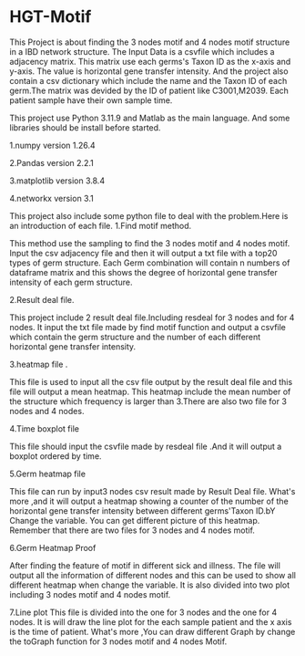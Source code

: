 # HGT-Motif
This Project is about finding the 3 nodes motif and 4 nodes motif structure in a IBD network structure.
The Input Data is a csvfile which includes a adjacency matrix. This matrix use each germs's Taxon ID as the x-axis and y-axis. The value is horizontal gene transfer intensity. And the project also contain a csv dictionary which include the name and the Taxon ID of each germ.The matrix was devided by the ID of patient like C3001,M2039. Each patient sample have their own sample time.  

This project use Python 3.11.9 and Matlab as the main language. And some libraries should be install before started.

1.numpy   version 1.26.4

2.Pandas  version 2.2.1

3.matplotlib version 3.8.4

4.networkx version 3.1

This project also include some python file to deal with the problem.Here is an introduction of each file.
1.Find motif method.

This method use the sampling to find the 3 nodes motif and 4 nodes motif. Input the csv adjacency file and then it will output a txt file with a top20 types of germ structure. Each Germ combination will contain n numbers of dataframe matrix and this shows the degree of horizontal gene transfer intensity of each germ structure.

2.Result deal file.

This project include 2 result deal file.Including resdeal for 3 nodes and for 4 nodes. It input the txt file made by find motif function and output a csvfile which contain the germ structure and the number of each different horizontal gene transfer intensity.

3.heatmap file .

This file is used to input all the csv file output by the result deal file and this file will output a mean heatmap. This heatmap include the mean number of the structure which frequency is larger than 3.There are also two file for 3 nodes and 4 nodes.

4.Time boxplot file

This file should input the csvfile made by resdeal file .And it will output a boxplot ordered by time.

5.Germ heatmap file

This file can run by input3 nodes csv result made by Result Deal file. What's more ,and it will output a heatmap showing a counter of the number of the horizontal gene transfer intensity between different germs'Taxon ID.bY Change the variable. You can get different picture of this heatmap. Remember that there are two files for 3
nodes and 4 nodes motif.

6.Germ Heatmap Proof 

After finding the feature of motif in different sick and illness. The file will output all the information of different nodes and this can be used to show all different heatmap when change the variable. It is also divided into two plot including 3 nodes motif and 4 nodes motif.

7.Line plot 
This file is divided into the one for 3 nodes and the one for 4 nodes. It is will draw the line plot for the each sample patient and the x axis is the time of patient.
What's more ,You can draw different Graph by change the toGraph function for 3 nodes motif and 4 nodes Motif.






